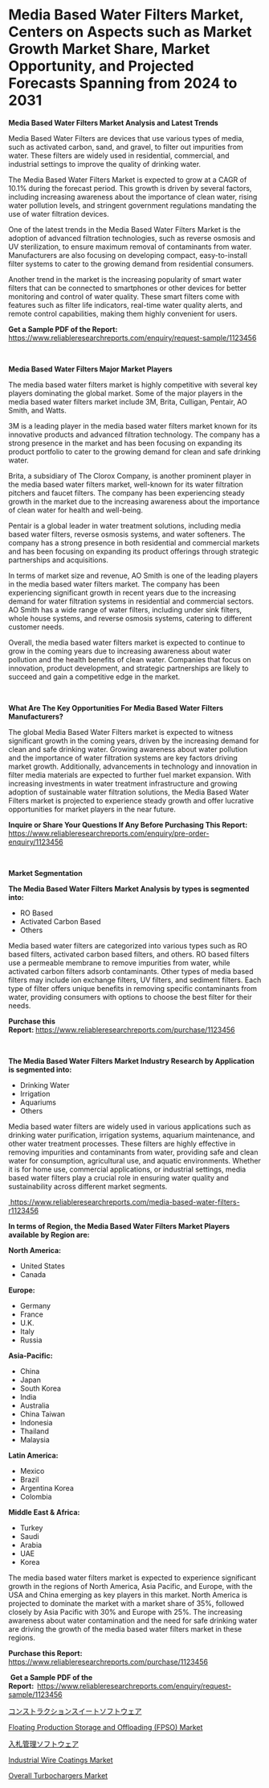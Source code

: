 <p><h1>Media Based Water Filters Market, Centers on Aspects such as Market Growth Market Share, Market Opportunity, and Projected Forecasts Spanning from 2024 to 2031</h1></p><p><strong>Media Based Water Filters Market Analysis and Latest Trends</strong></p>
<p><p>Media Based Water Filters are devices that use various types of media, such as activated carbon, sand, and gravel, to filter out impurities from water. These filters are widely used in residential, commercial, and industrial settings to improve the quality of drinking water.</p><p>The Media Based Water Filters Market is expected to grow at a CAGR of 10.1% during the forecast period. This growth is driven by several factors, including increasing awareness about the importance of clean water, rising water pollution levels, and stringent government regulations mandating the use of water filtration devices.</p><p>One of the latest trends in the Media Based Water Filters Market is the adoption of advanced filtration technologies, such as reverse osmosis and UV sterilization, to ensure maximum removal of contaminants from water. Manufacturers are also focusing on developing compact, easy-to-install filter systems to cater to the growing demand from residential consumers.</p><p>Another trend in the market is the increasing popularity of smart water filters that can be connected to smartphones or other devices for better monitoring and control of water quality. These smart filters come with features such as filter life indicators, real-time water quality alerts, and remote control capabilities, making them highly convenient for users.</p></p>
<p><strong>Get a Sample PDF of the Report:&nbsp;</strong> <a href="https://www.reliableresearchreports.com/enquiry/request-sample/1123456">https://www.reliableresearchreports.com/enquiry/request-sample/1123456</a></p>
<p>&nbsp;</p>
<p><strong>Media Based Water Filters Major Market Players</strong></p>
<p><p>The media based water filters market is highly competitive with several key players dominating the global market. Some of the major players in the media based water filters market include 3M, Brita, Culligan, Pentair, AO Smith, and Watts. </p><p>3M is a leading player in the media based water filters market known for its innovative products and advanced filtration technology. The company has a strong presence in the market and has been focusing on expanding its product portfolio to cater to the growing demand for clean and safe drinking water. </p><p>Brita, a subsidiary of The Clorox Company, is another prominent player in the media based water filters market, well-known for its water filtration pitchers and faucet filters. The company has been experiencing steady growth in the market due to the increasing awareness about the importance of clean water for health and well-being. </p><p>Pentair is a global leader in water treatment solutions, including media based water filters, reverse osmosis systems, and water softeners. The company has a strong presence in both residential and commercial markets and has been focusing on expanding its product offerings through strategic partnerships and acquisitions. </p><p>In terms of market size and revenue, AO Smith is one of the leading players in the media based water filters market. The company has been experiencing significant growth in recent years due to the increasing demand for water filtration systems in residential and commercial sectors. AO Smith has a wide range of water filters, including under sink filters, whole house systems, and reverse osmosis systems, catering to different customer needs. </p><p>Overall, the media based water filters market is expected to continue to grow in the coming years due to increasing awareness about water pollution and the health benefits of clean water. Companies that focus on innovation, product development, and strategic partnerships are likely to succeed and gain a competitive edge in the market.</p></p>
<p>&nbsp;</p>
<p><strong>What Are The Key Opportunities For Media Based Water Filters Manufacturers?</strong></p>
<p><p>The global Media Based Water Filters market is expected to witness significant growth in the coming years, driven by the increasing demand for clean and safe drinking water. Growing awareness about water pollution and the importance of water filtration systems are key factors driving market growth. Additionally, advancements in technology and innovation in filter media materials are expected to further fuel market expansion. With increasing investments in water treatment infrastructure and growing adoption of sustainable water filtration solutions, the Media Based Water Filters market is projected to experience steady growth and offer lucrative opportunities for market players in the near future.</p></p>
<p><strong>Inquire or Share Your Questions If Any Before Purchasing This Report:</strong> <a href="https://www.reliableresearchreports.com/enquiry/pre-order-enquiry/1123456">https://www.reliableresearchreports.com/enquiry/pre-order-enquiry/1123456</a></p>
<p>&nbsp;</p>
<p><strong>Market Segmentation</strong></p>
<p><strong>The Media Based Water Filters Market Analysis by types is segmented into:</strong></p>
<p><ul><li>RO Based</li><li>Activated Carbon Based</li><li>Others</li></ul></p>
<p><p>Media based water filters are categorized into various types such as RO based filters, activated carbon based filters, and others. RO based filters use a permeable membrane to remove impurities from water, while activated carbon filters adsorb contaminants. Other types of media based filters may include ion exchange filters, UV filters, and sediment filters. Each type of filter offers unique benefits in removing specific contaminants from water, providing consumers with options to choose the best filter for their needs.</p></p>
<p><strong>Purchase this Report:&nbsp;</strong><a href="https://www.reliableresearchreports.com/purchase/1123456">https://www.reliableresearchreports.com/purchase/1123456</a></p>
<p>&nbsp;</p>
<p><strong>The Media Based Water Filters Market Industry Research by Application is segmented into:</strong></p>
<p><ul><li>Drinking Water</li><li>Irrigation</li><li>Aquariums</li><li>Others</li></ul></p>
<p><p>Media based water filters are widely used in various applications such as drinking water purification, irrigation systems, aquarium maintenance, and other water treatment processes. These filters are highly effective in removing impurities and contaminants from water, providing safe and clean water for consumption, agricultural use, and aquatic environments. Whether it is for home use, commercial applications, or industrial settings, media based water filters play a crucial role in ensuring water quality and sustainability across different market segments.</p></p>
<p><a href="https://www.reliableresearchreports.com/media-based-water-filters-r1123456">&nbsp;https://www.reliableresearchreports.com/media-based-water-filters-r1123456</a></p>
<p><strong>In terms of Region, the Media Based Water Filters Market Players available by Region are:</strong></p>
<p>
    <p> <strong> North America: </strong>
        <ul>
            <li>United States</li>
            <li>Canada</li>
        </ul>
        </p> 
    <p> <strong> Europe: </strong>
        <ul>
            <li>Germany</li>
            <li>France</li>
            <li>U.K.</li>
            <li>Italy</li>
            <li>Russia</li>
        </ul>
        </p> 
    <p> <strong> Asia-Pacific: </strong>
        <ul>
            <li>China</li>
            <li>Japan</li>
            <li>South Korea</li>
            <li>India</li>
            <li>Australia</li>
            <li>China Taiwan</li>
            <li>Indonesia</li>
            <li>Thailand</li>
            <li>Malaysia</li>
        </ul>
        </p> 
    <p> <strong> Latin America: </strong>
        <ul>
            <li>Mexico</li>
            <li>Brazil</li>
            <li>Argentina Korea</li>
            <li>Colombia</li>
        </ul>
        </p> 
    <p> <strong> Middle East & Africa: </strong>
        <ul>
            <li>Turkey</li>
            <li>Saudi</li>
            <li>Arabia</li>
            <li>UAE</li>
            <li>Korea</li>
        </ul>
    </p>
    </p>
<p><p>The media based water filters market is expected to experience significant growth in the regions of North America, Asia Pacific, and Europe, with the USA and China emerging as key players in this market. North America is projected to dominate the market with a market share of 35%, followed closely by Asia Pacific with 30% and Europe with 25%. The increasing awareness about water contamination and the need for safe drinking water are driving the growth of the media based water filters market in these regions.</p></p>
<p><strong>Purchase this Report: </strong><a href="https://www.reliableresearchreports.com/purchase/1123456">https://www.reliableresearchreports.com/purchase/1123456</a></p>
<p>&nbsp;<strong>Get a Sample PDF of the Report:&nbsp;&nbsp;</strong><a href="https://www.reliableresearchreports.com/enquiry/request-sample/1123456">https://www.reliableresearchreports.com/enquiry/request-sample/1123456</a></p>
<p><strong></strong></p>
<p><p><a href="https://github.com/andrade7361/Market-Research-Report-List-1/blob/main/951165146277.md">コンストラクションスイートソフトウェア</a></p><p><a href="https://github.com/Sinjinluong3e0awx2m195k76/Market-Research-Report-List-2/blob/main/floating-production-storage-and-offloading-fpso-market.md">Floating Production Storage and Offloading (FPSO) Market</a></p><p><a href="https://github.com/ReganWisoky2023/Market-Research-Report-List-1/blob/main/804285946276.md">入札管理ソフトウェア</a></p><p><a href="https://issuu.com/reportprime-2/docs/industrial-wire-coatings-market-size-2030.pptx">Industrial Wire Coatings Market</a></p><p><a href="https://github.com/shotows/Market-Research-Report-List-2/blob/main/overall-turbochargers-market.md">Overall Turbochargers Market</a></p></p>